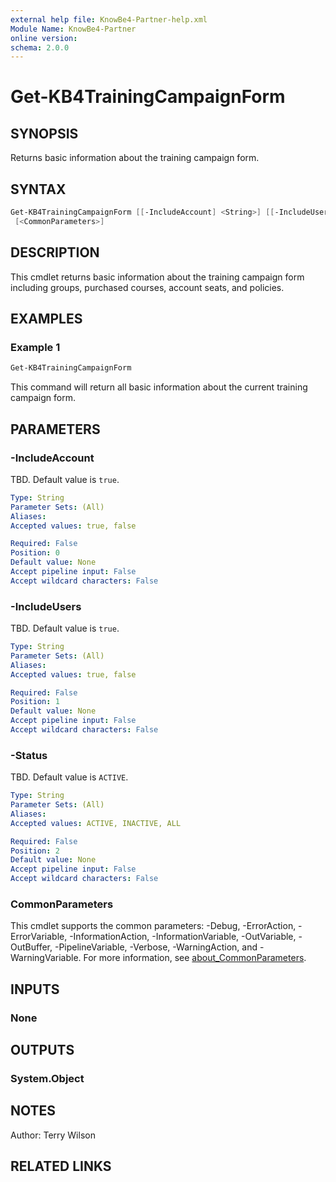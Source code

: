 ```yaml
---
external help file: KnowBe4-Partner-help.xml
Module Name: KnowBe4-Partner
online version:
schema: 2.0.0
---
```


# Get-KB4TrainingCampaignForm

## SYNOPSIS

Returns basic information about the training campaign form.

## SYNTAX

```powershell
Get-KB4TrainingCampaignForm [[-IncludeAccount] <String>] [[-IncludeUsers] <String>] [[-Status] <String>]
 [<CommonParameters>]
```

## DESCRIPTION

This cmdlet returns basic information about the training campaign form including groups, purchased courses, account seats, and policies.

## EXAMPLES

### Example 1

```powershell
Get-KB4TrainingCampaignForm
```

This command will return all basic information about the current training campaign form.

## PARAMETERS

### -IncludeAccount

TBD. Default value is `true`.

```yaml
Type: String
Parameter Sets: (All)
Aliases:
Accepted values: true, false

Required: False
Position: 0
Default value: None
Accept pipeline input: False
Accept wildcard characters: False
```

### -IncludeUsers

TBD. Default value is `true`.

```yaml
Type: String
Parameter Sets: (All)
Aliases:
Accepted values: true, false

Required: False
Position: 1
Default value: None
Accept pipeline input: False
Accept wildcard characters: False
```

### -Status

TBD. Default value is `ACTIVE`.

```yaml
Type: String
Parameter Sets: (All)
Aliases:
Accepted values: ACTIVE, INACTIVE, ALL

Required: False
Position: 2
Default value: None
Accept pipeline input: False
Accept wildcard characters: False
```

### CommonParameters

This cmdlet supports the common parameters: -Debug, -ErrorAction, -ErrorVariable, -InformationAction, -InformationVariable, -OutVariable, -OutBuffer, -PipelineVariable, -Verbose, -WarningAction, and -WarningVariable. For more information, see [about_CommonParameters](http://go.microsoft.com/fwlink/?LinkID=113216).

## INPUTS

### None

## OUTPUTS

### System.Object

## NOTES

Author: Terry Wilson

## RELATED LINKS

